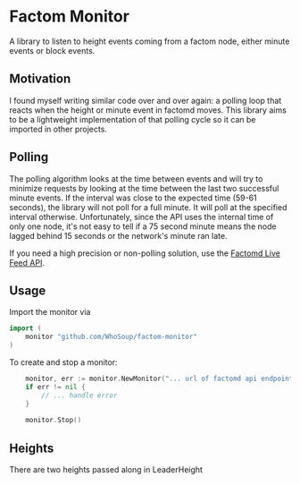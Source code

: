 # Factom Monitor

A library to listen to height events coming from a factom node, either minute events or block events.

## Motivation

I found myself writing similar code over and over again: a polling loop that reacts when the height or minute event in factomd moves. This library aims to be a lightweight implementation of that polling cycle so it can be imported in other projects.

## Polling

The polling algorithm looks at the time between events and will try to minimize requests by looking at the time between the last two successful minute events. If the interval was close to the expected time (59-61 seconds), the library will not poll for a full minute. It will poll at the specified interval otherwise. Unfortunately, since the API uses the internal time of only one node, it's not easy to tell if a 75 second minute means the node lagged behind 15 seconds or the network's minute ran late.

If you need a high precision or non-polling solution, use the [Factomd Live Feed API](https://github.com/FactomProject/factomd/tree/master/events).

## Usage

Import the monitor via

```go
import (
	monitor "github.com/WhoSoup/factom-monitor"
)
```

To create and stop a monitor:
```go
	monitor, err := monitor.NewMonitor("... url of factomd api endpoint ...")
	if err != nil {
		// ... handle error
    }
    
    monitor.Stop()
```




## Heights

There are two heights passed along in
LeaderHeight 